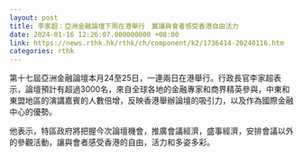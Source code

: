 ```yaml
---
layout: post
title: 李家超：亞洲金融論壇下周在港舉行　冀讓與會者感受香港自由活力
date: 2024-01-16 12:26:07.000000000 +08:00
link: https://news.rthk.hk/rthk/ch/component/k2/1736414-20240116.htm
categories: rthk
---
```


第十七屆亞洲金融論壇本月24至25日，一連兩日在港舉行。行政長官李家超表示，論壇預計有超過3000名，來自全球各地的金融專家和商界精英參與，中東和東盟地區的演講嘉賓的人數倍增，反映香港舉辦論壇的吸引力，以及作為國際金融中心的優勢。

他表示，特區政府將把握今次論壇機會，推廣會議經濟，盛事經濟，安排會議以外的參觀活動，讓與會者感受香港的自由，活力和多姿多彩。
